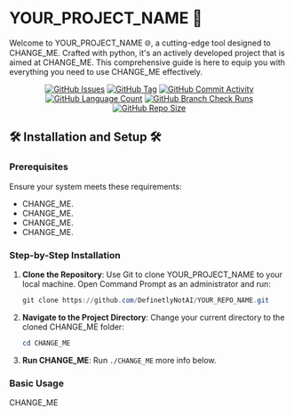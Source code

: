 # YOUR_PROJECT_NAME 📎

Welcome to YOUR_PROJECT_NAME 🌐,
a cutting-edge tool
designed to CHANGE_ME.
Crafted with python,
it's an actively developed project that is
aimed at CHANGE_ME.
This comprehensive guide is here to equip you with everything you need to use CHANGE_ME effectively.

<div align="center">
    <a href="https://github.com/DefinetlyNotAI/YOUR_REPO_NAME/issues"><img src="https://img.shields.io/github/issues/DefinetlyNotAI/YOUR_REPO_NAME" alt="GitHub Issues"></a>
    <a href="https://github.com/DefinetlyNotAI/YOUR_REPO_NAME/tags"><img src="https://img.shields.io/github/v/tag/DefinetlyNotAI/YOUR_REPO_NAME" alt="GitHub Tag"></a>
    <a href="https://github.com/DefinetlyNotAI/YOUR_REPO_NAME/graphs/commit-activity"><img src="https://img.shields.io/github/commit-activity/t/DefinetlyNotAI/YOUR_REPO_NAME" alt="GitHub Commit Activity"></a>
    <a href="https://github.com/DefinetlyNotAI/YOUR_REPO_NAME/languages"><img src="https://img.shields.io/github/languages/count/DefinetlyNotAI/YOUR_REPO_NAME" alt="GitHub Language Count"></a>
    <a href="https://github.com/DefinetlyNotAI/YOUR_REPO_NAME/actions"><img src="https://img.shields.io/github/check-runs/DefinetlyNotAI/YOUR_REPO_NAME/main" alt="GitHub Branch Check Runs"></a>
    <a href="https://github.com/DefinetlyNotAI/YOUR_REPO_NAME"><img src="https://img.shields.io/github/repo-size/DefinetlyNotAI/YOUR_REPO_NAME" alt="GitHub Repo Size"></a>
</div>

## 🛠️ Installation and Setup 🛠️

### Prerequisites

Ensure your system meets these requirements:

- CHANGE_ME.
- CHANGE_ME.
- CHANGE_ME.
- CHANGE_ME.

### Step-by-Step Installation

1. **Clone the Repository**: Use Git to clone YOUR_PROJECT_NAME to your local machine. Open Command Prompt as an administrator and run:

   ```powershell
   git clone https://github.com/DefinetlyNotAI/YOUR_REPO_NAME.git
   ```

2. **Navigate to the Project Directory**: Change your current directory to the cloned CHANGE_ME folder:

   ```powershell
   cd CHANGE_ME
   ```

3. **Run CHANGE_ME**: Run `./CHANGE_ME` more info below.


### Basic Usage

CHANGE_ME
